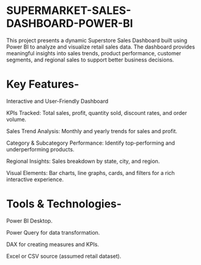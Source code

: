 # SUPERMARKET-SALES-DASHBOARD-POWER-BI
This project presents a dynamic Superstore Sales Dashboard built using Power BI to analyze and visualize retail sales data. The dashboard provides meaningful insights into sales trends, product performance, customer segments, and regional sales to support better business decisions.

# Key Features-
Interactive and User-Friendly Dashboard

KPIs Tracked: Total sales, profit, quantity sold, discount rates, and order volume.

Sales Trend Analysis: Monthly and yearly trends for sales and profit.

Category & Subcategory Performance: Identify top-performing and underperforming products.

Regional Insights: Sales breakdown by state, city, and region.

Visual Elements: Bar charts, line graphs, cards, and filters for a rich interactive experience.

# Tools & Technologies-
Power BI Desktop.

Power Query for data transformation.

DAX for creating measures and KPIs.

Excel or CSV source (assumed retail dataset).
